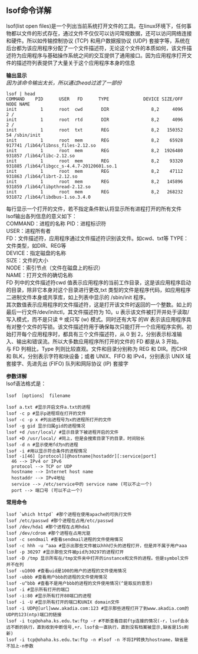 
##  **lsof命令详解**

lsof(list open files)是一个列出当前系统打开文件的工具。在linux环境下，任何事物都以文件的形式存在，通过文件不仅仅可以访问常规数据，还可以访问网络连接和硬件。所以如传输控制协议 (TCP) 和用户数据报协议 (UDP) 套接字等，系统在后台都为该应用程序分配了一个文件描述符，无论这个文件的本质如何，该文件描述符为应用程序与基础操作系统之间的交互提供了通用接口。因为应用程序打开文件的描述符列表提供了大量关于这个应用程序本身的信息

**输出显示**   
*因为该命令输出太长，所以通过head过滤了一部份*   

	lsof | head
	COMMAND    PID      USER   FD      TYPE             DEVICE SIZE/OFF       NODE NAME
	init         1      root  cwd       DIR                8,2     4096          2 /
	init         1      root  rtd       DIR                8,2     4096          2 /
	init         1      root  txt       REG                8,2   150352         54 /sbin/init
	init         1      root  mem       REG                8,2    65928     917741 /lib64/libnss_files-2.12.so
	init         1      root  mem       REG                8,2  1926480     931857 /lib64/libc-2.12.so
	init         1      root  mem       REG                8,2    93320     931885 /lib64/libgcc_s-4.4.7-20120601.so.1
	init         1      root  mem       REG                8,2    47112     931863 /lib64/librt-2.12.so
	init         1      root  mem       REG                8,2   145896     931859 /lib64/libpthread-2.12.so
	init         1      root  mem       REG                8,2   268232     931872 /lib64/libdbus-1.so.3.4.0

每行显示一个打开的文件，若不指定条件默认将显示所有进程打开的所有文件   
lsof输出各列信息的意义如下：   
COMMAND：进程的名称 PID：进程标识符   
USER：进程所有者   
FD：文件描述符，应用程序通过文件描述符识别该文件。如cwd、txt等 TYPE：文件类型，如DIR、REG等   
DEVICE：指定磁盘的名称   
SIZE：文件的大小   
NODE：索引节点（文件在磁盘上的标识）   
NAME：打开文件的确切名称   
FD 列中的文件描述符cwd 值表示应用程序的当前工作目录，这是该应用程序启动的目录，除非它本身对这个目录进行更改,txt 类型的文件是程序代码，如应用程序二进制文件本身或共享库，如上列表中显示的 /sbin/init 程序。   
其次数值表示应用程序的文件描述符，这是打开该文件时返回的一个整数。如上的最后一行文件/dev/initctl，其文件描述符为 10。u 表示该文件被打开并处于读取/写入模式，而不是只读 ® 或只写 (w) 模式。同时还有大写 的W 表示该应用程序具有对整个文件的写锁。该文件描述符用于确保每次只能打开一个应用程序实例。初始打开每个应用程序时，都具有三个文件描述符，从 0 到 2，分别表示标准输入、输出和错误流。所以大多数应用程序所打开的文件的 FD 都是从 3 开始。   
与 FD 列相比，Type 列则比较直观。文件和目录分别称为 REG 和 DIR。而CHR 和 BLK，分别表示字符和块设备；或者 UNIX、FIFO 和 IPv4，分别表示 UNIX 域套接字、先进先出 (FIFO) 队列和网际协议 (IP) 套接字

**参数详解**   
lsof语法格式是：   

	lsof ［options］ filename

	lsof a.txt #显示开启文件a.txt的进程
	lsof -c p #显示p进程现在打开的文件
	lsof -c -p x #列出进程号为x的进程所打开的文件
	lsof -g gid 显示归属gid的进程情况
	lsof +d /usr/local/ #显示目录下被进程开启的文件
	lsof +D /usr/local/ #同上，但是会搜索目录下的目录，时间较长
	lsof -d n #显示使用fd为n的进程
	lsof -i #用以显示符合条件的进程情况
	lsof -i[46] [protocol][@hostname|hostaddr][:service|port]
	  46 --> IPv4 or IPv6
	  protocol --> TCP or UDP
	  hostname --> Internet host name
	  hostaddr --> IPv4地址
	  service --> /etc/service中的 service name (可以不止一个)
	  port --> 端口号 (可以不止一个)

**常用命令**

	lsof `which httpd` #那个进程在使用apache的可执行文件
	lsof /etc/passwd #那个进程在占用/etc/passwd
	lsof /dev/hda1 #那个进程在占用hda1
	lsof /dev/cdrom #那个进程在占用光驱
	lsof -c sendmail #查看sendmail进程的文件使用情况
	lsof -c hhh -u ^aaa #显示出那些文件被以hhh打头的进程打开，但是并不属于用户aaa
	lsof -p 30297 #显示那些文件被pid为30297的进程打开
	lsof -D /tmp 显示所有在/tmp文件夹中打开的instance和文件的进程。但是symbol文件并不在列	
	lsof -u1000 #查看uid是100的用户的进程的文件使用情况
	lsof -ubbb #查看用户bbb的进程的文件使用情况
	lsof -u^bbb #查看不是用户bbb的进程的文件使用情况(^是取反的意思)
	lsof -i #显示所有打开的端口
	lsof -i:80 #显示所有打开80端口的进程
	lsof -i -U #显示所有打开的端口和UNIX domain文件
	lsof -i UDP@[url]www.akadia.com:123 #显示那些进程打开了到www.akadia.com的UDP的123(ntp)端口的链接
	lsof -i tcp@ohaha.ks.edu.tw:ftp -r #不断查看目前ftp连接的情况(-r，lsof会永远不断的执行，直到收到中断信号,+r，lsof会一直执行，直到没有档案被显示,缺省是15s刷新)
	lsof -i tcp@ohaha.ks.edu.tw:ftp -n #lsof -n 不将IP转换为hostname，缺省是不加上-n参数